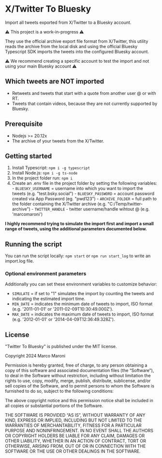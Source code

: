 # X/Twitter To Bluesky

Import all tweets exported from X/Twitter to a Bluesky account.

⚠️ This project is a work-in-progress ⚠️

They use the official archive export file format from X/Twitter, this utility reads the archive from the local disk and using the official Bluesky Typescript SDK imports the tweets into the configured Bluesky account.

⚠️ We recommend creating a specific account to test the import and not using your main Bluesky account ⚠️

## Which tweets are NOT imported

- Retweets and tweets that start with a quote from another user @ or with RT.
- Tweets that contain videos, because they are not currently supported by Bluesky.

## Prerequisite

- Nodejs >= 20.12x
- The archive of your tweets from the X/Twitter.

## Getting started

1. Install Typescript: `npm i -g typescript`
2. Install Node.js: `npm i -g ts-node`
3. In the project folder run: `npm i`
3. Create an .env file in the project folder by setting the following variables:
        - `BLUESKY_USERNAME` = username into which you want to import the tweets (e.g. "test.bsky.social")
        - `BLUESKY_PASSWORD` = account password created via App Password (eg. "pwd123")
        - `ARCHIVE_FOLDER` = full path to the folder containing the X/Twitter archive (e.g. "C:/Temp/twitter-archive")
        - `TWITTER_HANDLE` - twitter username/handle wihtout @ (e.g. 'marcomaroni')

**I highly recommend trying to simulate the import first and import a small range of tweets, using the additional parameters documented below.**

## Running the script 

You can run the script locally: `npm start` or `npm run start_log` to write an import.log file.

### Optional environment parameters

Additionally you can set these environment variables to customize behavior:

- `SIMULATE` = if set to "1" simulates the import by counting the tweets and indicating the estimated import time.
- `MIN_DATE` = indicates the minimum date of tweets to import, ISO format (e.g. '2011-01-01' or '2011-02-09T10:30:49.000Z').
- `MAX_DATE` = indicates the maximum date of tweets to import, ISO format (e.g. '2012-01-01' or '2014-04-09T12:36:49.328Z').

## License

"Twitter To Bluesky" is published under the MIT license.

Copyright 2024 Marco Maroni

Permission is hereby granted, free of charge, to any person obtaining a copy of this software and associated documentation files (the “Software”), to deal in the Software without restriction, including without limitation the rights to use, copy, modify, merge, publish, distribute, sublicense, and/or sell copies of the Software, and to permit persons to whom the Software is furnished to do so, subject to the following conditions:

The above copyright notice and this permission notice shall be included in all copies or substantial portions of the Software.

THE SOFTWARE IS PROVIDED “AS IS”, WITHOUT WARRANTY OF ANY KIND, EXPRESS OR IMPLIED, INCLUDING BUT NOT LIMITED TO THE WARRANTIES OF MERCHANTABILITY, FITNESS FOR A PARTICULAR PURPOSE AND NONINFRINGEMENT. IN NO EVENT SHALL THE AUTHORS OR COPYRIGHT HOLDERS BE LIABLE FOR ANY CLAIM, DAMAGES OR OTHER LIABILITY, WHETHER IN AN ACTION OF CONTRACT, TORT OR OTHERWISE, ARISING FROM, OUT OF OR IN CONNECTION WITH THE SOFTWARE OR THE USE OR OTHER DEALINGS IN THE SOFTWARE.
